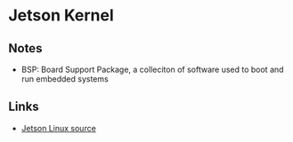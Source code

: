 # Jetson Kernel

## Notes

- BSP: Board Support Package, a colleciton of software used to boot and run embedded systems

## Links

- [Jetson Linux source](https://developer.nvidia.com/embedded/jetson-linux)
